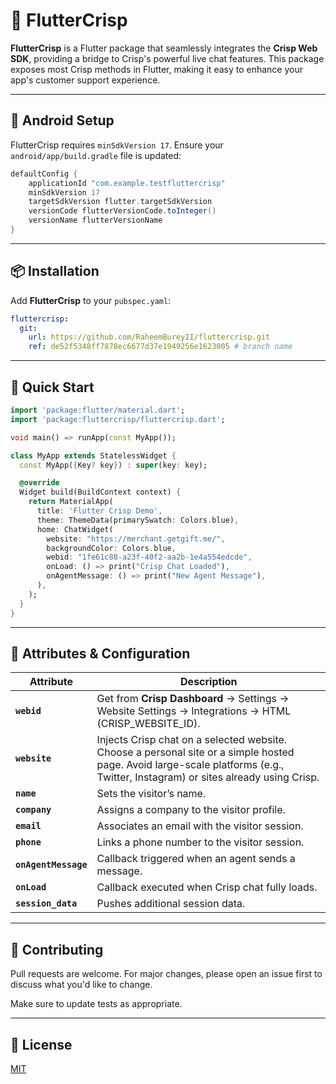 # 🚀 FlutterCrisp  

**FlutterCrisp** is a Flutter package that seamlessly integrates the **Crisp Web SDK**, providing a bridge to Crisp's powerful live chat features. This package exposes most Crisp methods in Flutter, making it easy to enhance your app's customer support experience.  

---

## 📱 Android Setup  

FlutterCrisp requires `minSdkVersion 17`. Ensure your `android/app/build.gradle` file is updated:  

```gradle
defaultConfig {
    applicationId "com.example.testfluttercrisp"
    minSdkVersion 17
    targetSdkVersion flutter.targetSdkVersion
    versionCode flutterVersionCode.toInteger()
    versionName flutterVersionName
}
```

---

## 📦 Installation  

Add **FlutterCrisp** to your `pubspec.yaml`:  

```yaml
fluttercrisp:
  git:
    url: https://github.com/RaheemBureyII/fluttercrisp.git
    ref: de52f5348ff7878ec6677d37e1949256e1623005 # branch name
```

---

## 🚀 Quick Start  

```dart
import 'package:flutter/material.dart';
import 'package:fluttercrisp/fluttercrisp.dart';

void main() => runApp(const MyApp());

class MyApp extends StatelessWidget {
  const MyApp({Key? key}) : super(key: key);

  @override
  Widget build(BuildContext context) {
    return MaterialApp(
      title: 'Flutter Crisp Demo',
      theme: ThemeData(primarySwatch: Colors.blue),
      home: ChatWidget(
        website: "https://merchant.getgift.me/",
        backgroundColor: Colors.blue,
        webid: "1fe61c88-a23f-40f2-aa2b-1e4a554edcde",
        onLoad: () => print("Crisp Chat Loaded"),
        onAgentMessage: () => print("New Agent Message"),
      ),
    );
  }
}
```

---

## 🔧 Attributes & Configuration  

| Attribute      | Description |
|---------------|-------------|
| **`webid`** | Get from **Crisp Dashboard** → Settings → Website Settings → Integrations → HTML (CRISP_WEBSITE_ID). |
| **`website`** | Injects Crisp chat on a selected website. Choose a personal site or a simple hosted page. Avoid large-scale platforms (e.g., Twitter, Instagram) or sites already using Crisp. |
| **`name`** | Sets the visitor’s name. |
| **`company`** | Assigns a company to the visitor profile. |
| **`email`** | Associates an email with the visitor session. |
| **`phone`** | Links a phone number to the visitor session. |
| **`onAgentMessage`** | Callback triggered when an agent sends a message. |
| **`onLoad`** | Callback executed when Crisp chat fully loads. |
| **`session_data`** | Pushes additional session data. |

---

## 🤝 Contributing  
Pull requests are welcome. For major changes, please open an issue first to discuss what you'd like to change.  

Make sure to update tests as appropriate.  

---

## 📜 License  
[MIT](https://choosealicense.com/licenses/mit/)  
